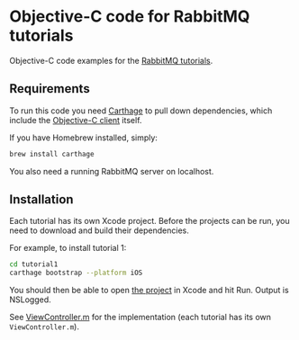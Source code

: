 # Objective-C code for RabbitMQ tutorials

Objective-C code examples for the [RabbitMQ tutorials](http://www.rabbitmq.com/getstarted.html).

## Requirements

To run this code you need
[Carthage](https://github.com/Carthage/Carthage) to pull down dependencies,
which include the
[Objective-C client](https://github.com/rabbitmq/rabbitmq-objc-client) itself.

If you have Homebrew installed, simply:

```sh
brew install carthage
```

You also need a running RabbitMQ server on localhost.

## Installation

Each tutorial has its own Xcode project. Before the projects can be run, you
need to download and build their dependencies.

For example, to install tutorial 1:

```sh
cd tutorial1
carthage bootstrap --platform iOS
```

You should then be able to open [the project](tutorial1/tutorial1.xcodeproj) in Xcode and hit Run. Output is
NSLogged.

See [ViewController.m](tutorial1/tutorial1/ViewController.m) for the
implementation (each tutorial has its own `ViewController.m`).
